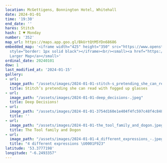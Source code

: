 ```yaml
---
location: McGettigens, Bonnington Hotel, Whitehall
date: 2024-01-01
time: '19:30'
end_date: ''
hares: Stitch
hash: I ♥ Monday
number: '352'
map_url: https://maps.app.goo.gl/BkUrtQtM5YDn68686
embedded_map: '<iframe width="425" height="350" src="https://www.openstreetmap.org/export/embed.html?bbox=-6.248079836368562%2C53.376690171135394%2C-6.245183050632478%2C53.378279016613085&amp;layer=mapnik&amp;marker=53.37748460128395%2C-6.246631443500519"
  style="border: 1px solid black"></iframe><br/><small><a href="https://www.openstreetmap.org/?mlat=53.37748&amp;mlon=-6.24663#map=19/53.37748/-6.24663">View
  Larger Map</a></small>'
ordinal_date: 20240101
dow: 1
last_modified_at: '2024-01-15'
gallery:
- url:
  image_path: "/assets/images/2024-01-01-stitch-s_pretending_she_can_read_with_fogged_up_glasses.jpeg"
  title: Stitch’s pretending she can read with fogged up glasses
- url:
  image_path: "/assets/images/2024-01-01-deep_decisions-.jpeg"
  title: Deep Decisions!
- url:
  image_path: "/assets/images/2024-01-01-3754d160e1e404f4fc597c48f4c84855.jpeg"
  title: ''
- url:
  image_path: "/assets/images/2024-01-01-the_tool_family_and_dogon.jpeg"
  title: The Tool family and Dogon
- url:
  image_path: "/assets/images/2024-01-01-4_different_expressions_-.jpeg"
  title: "4 different expressions \U0001F923"
latitude: '53.3777198'
longitude: "-6.2493357"
---
```


